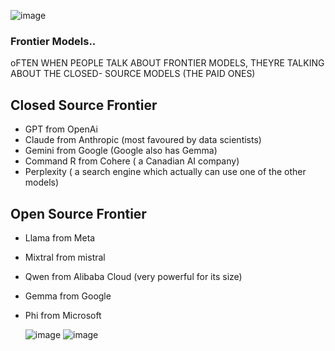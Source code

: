 ![image](https://github.com/user-attachments/assets/3f8866fc-cf67-4c96-8869-fe8d41193e59)

### Frontier Models.. 
oFTEN WHEN PEOPLE TALK ABOUT FRONTIER MODELS, THEYRE TALKING ABOUT THE CLOSED- SOURCE MODELS (THE PAID ONES)

## Closed Source Frontier 
- GPT from OpenAi
- Claude from Anthropic (most favoured by data scientists)
- Gemini from Google (Google also has Gemma)
- Command R from Cohere ( a Canadian AI company)
- Perplexity ( a search engine which actually can use one of the other models)

## Open Source Frontier
- Llama from Meta
- Mixtral from mistral
- Qwen from Alibaba Cloud (very powerful for its size)
- Gemma from Google
- Phi from Microsoft

  ![image](https://github.com/user-attachments/assets/cd86bf4d-a86a-4f81-9ad2-11df091a7dfb)
![image](https://github.com/user-attachments/assets/ba796ab1-830d-48f4-a557-e59c311f081c)
